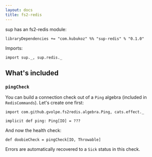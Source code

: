 ```yaml
---
layout: docs
title: fs2-redis
---
```


sup has an fs2-redis module:

```
libraryDependencies += "com.kubukoz" %% "sup-redis" % "0.1.0"
```

Imports:
```tut:silent
import sup._, sup.redis._
```

## What's included

### `pingCheck`

You can build a connection check out of a `Ping` algebra (included in `RedisCommands`). Let's create one first:

```tut:book
import com.github.gvolpe.fs2redis.algebra.Ping, cats.effect._

implicit def ping: Ping[IO] = ???
```

And now the health check:

```tut:book
def doobieCheck = pingCheck[IO, Throwable]
```

Errors are automatically recovered to a `Sick` status in this check.
